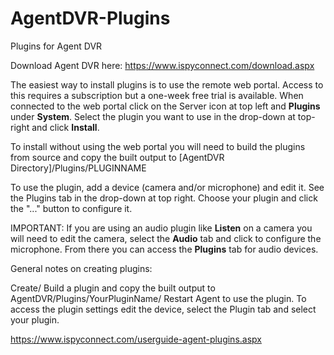 # AgentDVR-Plugins
Plugins for Agent DVR

Download Agent DVR here:
https://www.ispyconnect.com/download.aspx

The easiest way to install plugins is to use the remote web portal. Access to this requires a subscription but a one-week free trial is available. When connected to the web portal click on the Server icon at top left and **Plugins** under **System**. Select the plugin you want to use in the drop-down at top-right and click **Install**.

To install without using the web portal you will need to build the plugins from source and copy the built output to [AgentDVR Directory]/Plugins/PLUGINNAME

To use the plugin, add a device (camera and/or microphone) and edit it. See the Plugins tab in the drop-down at top right. Choose your plugin and click the "..." button to configure it. 


IMPORTANT:
If you are using an audio plugin like **Listen** on a camera you will need to edit the camera, select the **Audio** tab and click to configure the microphone. From there you can access the **Plugins** tab for audio devices.

General notes on creating plugins:

Create/ Build a plugin and copy the built output to AgentDVR/Plugins/YourPluginName/
Restart Agent to use the plugin. To access the plugin settings edit the device, select the Plugin tab and select your plugin.

https://www.ispyconnect.com/userguide-agent-plugins.aspx

